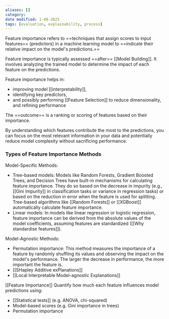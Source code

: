 ```yaml
---
aliases: []
category:
date modified: 1-08-2025
tags: [evaluation, explainability, process]
---
```

Feature importance refers to ==techniques that assign scores to input features== (predictors) in a machine learning model to ==indicate their relative impact on the model's predictions.==

Feature importance is typically assessed ==after== [[Model Building]]. It involves analyzing the trained model to determine the impact of each feature on the predictions.

Feature importance helps in:
- improving model [[interpretability]], 
- identifying key predictors, 
- and possibly performing [[Feature Selection]] to reduce dimensionality, and refining performance

The ==outcome== is a ranking or scoring of features based on their importance.

By understanding which features contribute the most to the predictions, you can focus on the most relevant information in your data and potentially reduce model complexity without sacrificing performance.
### Types of Feature Importance Methods

Model-Specific Methods:
- Tree-based models: Models like Random Forests, Gradient Boosted Trees, and Decision Trees have built-in mechanisms for calculating feature importance. They do so based on the decrease in impurity (e.g., [[Gini Impurity]] in classification tasks or variance in regression tasks) or based on the reduction in error when the feature is used for splitting. Tree-based algorithms like [[Random Forests]] or [[XGBoost]] automatically calculate feature importance. 
- Linear models: In models like linear regression or logistic regression, feature importance can be derived from the absolute values of the model coefficients, assuming features are standardized ([[Why standardise features]]).
   
Model-Agnostic Methods:
- Permutation importance: This method measures the importance of a feature by randomly shuffling its values and observing the impact on the model's performance. The larger the decrease in performance, the more important the feature is.
- [[SHapley Additive exPlanations]]
- [[Local Interpretable Model-agnostic Explanations]]

[[Feature Importance]]
Quantify how much each feature influences model predictions using:
* [[Statistical tests]] (e.g. ANOVA, chi-squared)
* Model-based scores (e.g. Gini importance in trees)
* Permutation importance